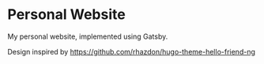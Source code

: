 # Personal Website

My personal website, implemented using Gatsby.

Design inspired by https://github.com/rhazdon/hugo-theme-hello-friend-ng